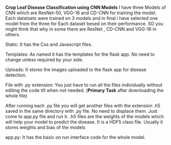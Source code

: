 **Crop Leaf Disease Classification using CNN Models**
I have  three Models of CNN which are ResNet-50, VGG-16 and CD-CNN for training the model. Each datatsets were trained on 3 models and in final i have selected one model from the three for Each dataset besed on their performance. SO you might think that why in some there are ResNet , CD-CNN and VGG-16 in others. 

Static:
It has the Css and Javascript files.

Templates:
As named it  has the templates for  the flask app. No need to change unless required by your side.

Uploads:
It stores the images uploaded to the flask app for disease detection.

File with .py  extension:
You just have to run all the files individually without editing the code till when not needed. (**Primary Task** after downloading the whole file)

After running each .py file you will get another files with the  extension .h5 saved in the same directory with .py file. No need to displace them. Just come to app.py file and run it.
.h5 files are the weights of the models which will help your model to predict the disease. It is a HDF5 class file. Usually it stores weights and bias of the models

app.py:
It has the basic on run interface code for the whole model. 
